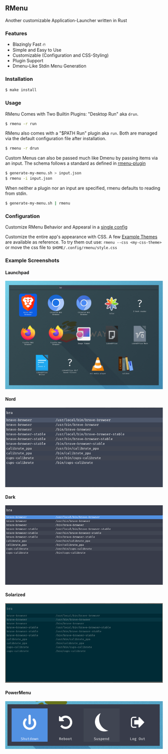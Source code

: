 RMenu
------

<!--
 TODO: improve documentation:
  2. explain exchange format and rmenu-build tool
  3. include more examples including fullscreen/transparent app-window
-->

Another customizable Application-Launcher written in Rust

### Features

* Blazingly Fast 🔥
* Simple and Easy to Use
* Customizable (Configuration and CSS-Styling)
* Plugin Support
* Dmenu-Like Stdin Menu Generation

### Installation

```bash
$ make install
```

### Usage

RMenu Comes with Two Builtin Plugins: "Desktop Run" aka `drun`. 

```bash
$ rmenu -r run
```

RMenu also comes with a "$PATH Run" plugin aka `run`. 
Both are managed via the default configuration file after installation.

```bash
$ rmenu -r drun
```

Custom Menus can also be passed much like Dmenu by passing items via
an input. The schema follows a standard as defined in [rmenu-plugin](./rmenu-plugin)

```bash
$ generate-my-menu.sh > input.json
$ rmenu -i input.json
```

When neither a plugin nor an input are specified, rmenu defaults to 
reading from stdin.

```bash
$ generate-my-menu.sh | rmenu
```

### Configuration

Customize RMenu Behavior and Appearal in a [single config](./rmenu/public/config.yaml)

Customize the entire app's appearance with CSS. A few [Example Themes](./themes/) 
are available as reference. To try them out use: `rmenu --css <my-css-theme>`
or move the css file to `$HOME/.config/rmenu/style.css`

### Example Screenshots

#### Launchpad
![launchpad](./screenshots/launchpad.png)

#### Nord
![nord](./screenshots/nord.png)

#### Dark
![dark](./screenshots/dark.png)

#### Solarized
![solzarized](./screenshots/solarized.png)

#### PowerMenu
![powermenu](./screenshots/powermenu.png)
